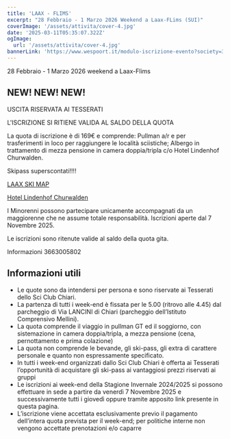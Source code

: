 ```yaml
---
title: 'LAAX - FLIMS'
excerpt: "28 Febbraio - 1 Marzo 2026 Weekend a Laax-FLims (SUI)"
coverImage: '/assets/attivita/cover-4.jpg'
date: '2025-03-11T05:35:07.322Z'
ogImage:
  url: '/assets/attivita/cover-4.jpg'
bannerLink: 'https://www.wespoort.it/modulo-iscrizione-evento?society=32ad6a1a-5c52-4665-bf58-5623afdcfb98&event=3569055e-e717-44db-a890-44e3a5b2f468'  
---
```


28 Febbraio - 1 Marzo 2026 weekend a Laax-Flims

## NEW! NEW! NEW!

USCITA RISERVATA AI TESSERATI

L'ISCRIZIONE SI RITIENE VALIDA AL SALDO DELLA QUOTA

La quota di iscrizione è di 169€ e comprende:
Pullman a/r e per trasferimenti in loco per raggiungere le località sciistiche;
Albergo in trattamento di mezza pensione in camera doppia/tripla c/o Hotel Lindenhof Churwalden.

Skipass superscontati!!!!

[LAAX SKI MAP](https://www.skiresort.it/comprensorio-sciistico/laaxflimsfalera/mappa-piste/)

[Hotel Lindenhof Churwalden](https://www.lindenhofchurwalden.ch/)

I Minorenni possono partecipare unicamente accompagnati da un maggiorenne che ne assume totale
responsabilità. Iscrizioni aperte dal 7 Novembre 2025.
 
Le iscrizioni sono ritenute valide al saldo della quota gita.

Informazioni 3663005802



## Informazioni utili

- Le quote sono da intendersi per persona e sono riservate ai Tesserati dello Sci Club Chiari.  
- La partenza di tutti i week-end è fissata per le 5.00 (ritrovo alle 4.45) dal parcheggio di Via LANCINI di Chiari (parcheggio dell’Istituto Comprensivo Mellini).  
- La quota comprende il viaggio in pullman GT ed il soggiorno, con sistemazione in camera doppia/tripla, a mezza pensione (cena, pernottamento e prima colazione)  
- La quota non comprende le bevande, gli ski-pass, gli extra di carattere personale e quanto non espressamente specificato.  
- In tutti i week-end organizzati dallo Sci Club Chiari è offerta ai Tesserati l’opportunità di acquistare gli ski-pass ai vantaggiosi prezzi riservati ai gruppi
- Le iscrizioni ai week-end della Stagione Invernale 2024/2025 si possono effettuare in sede a partire da venerdì 7 Novembre 2025 e successivamente tutti i giovedì oppure tramite apposito link presente in questa pagina.
- L’iscrizione viene accettata esclusivamente previo il pagamento dell’intera quota prevista per il week-end; per politiche interne non vengono accettate prenotazioni e/o caparre
